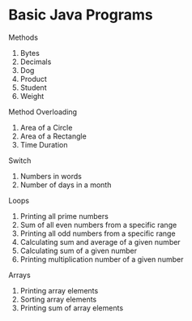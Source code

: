 # Basic Java Programs
Methods
1. Bytes
2. Decimals
3. Dog
4. Product
5. Student
6. Weight
   
Method Overloading
1. Area of a Circle
2. Area of a Rectangle
3. Time Duration

Switch
1. Numbers in words
2. Number of days in a month

Loops
1. Printing all prime numbers
2. Sum of all even numbers from a specific range
3. Printing all odd numbers from a specific range
4. Calculating sum and average of a given number
5. Calculating sum of a given number
6. Printing multiplication number of a given number

Arrays
1. Printing array elements
2. Sorting array elements
3. Printing sum of array elements 
